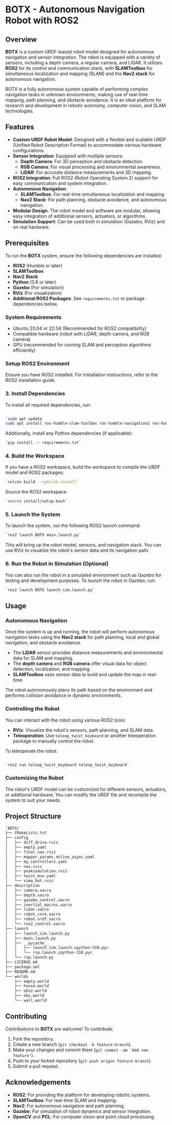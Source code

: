 # BOTX - Autonomous Navigation Robot with ROS2

## Overview

**BOTX** is a custom URDF-based robot model designed for autonomous navigation and sensor integration. The robot is equipped with a variety of sensors, including a depth camera, a regular camera, and LiDAR. It utilizes **ROS2** for its control and communication stack, with **SLAMToolbox** for simultaneous localization and mapping (SLAM) and the **Nav2 stack** for autonomous navigation.

BOTX is a fully autonomous system capable of performing complex navigation tasks in unknown environments, making use of real-time mapping, path planning, and obstacle avoidance. It is an ideal platform for research and development in robotic autonomy, computer vision, and SLAM technologies.

## Features

- **Custom URDF Robot Model**: Designed with a flexible and scalable URDF (Unified Robot Description Format) to accommodate various hardware configurations.
- **Sensor Integration**: Equipped with multiple sensors:
  - **Depth Camera**: For 3D perception and obstacle detection.
  - **RGB Camera**: For visual processing and environmental awareness.
  - **LiDAR**: For accurate distance measurements and 3D mapping.
- **ROS2 Integration**: Full ROS2 (Robot Operating System 2) support for easy communication and system integration.
- **Autonomous Navigation**:
  - **SLAMToolbox**: For real-time simultaneous localization and mapping.
  - **Nav2 Stack**: For path planning, obstacle avoidance, and autonomous navigation.
- **Modular Design**: The robot model and software are modular, allowing easy integration of additional sensors, actuators, or algorithms.
- **Simulation Support**: Can be used both in simulation (Gazebo, RViz) and on real hardware.

## Prerequisites

To run the **BOTX** system, ensure the following dependencies are installed:

- **ROS2** (Humble or later)
- **SLAMToolbox**
- **Nav2 Stack**
- **Python** (3.8 or later)
- **Gazebo** (For simulation)
- **RViz** (For visualization)
- **Additional ROS2 Packages**: See `requirements.txt` or package dependencies below.

### System Requirements

- Ubuntu 20.04 or 22.04 (Recommended for ROS2 compatibility)
- Compatible hardware (robot with LiDAR, depth camera, and RGB camera)
- GPU (recommended for running SLAM and perception algorithms efficiently)




### Setup ROS2 Environment

Ensure you have ROS2 installed. For installation instructions, refer to the ROS2 installation guide.

### 3. Install Dependencies

To install all required dependencies, run:

```bash

`sudo apt update
sudo apt install ros-humble-slam-toolbox ros-humble-navigation2 ros-humble-robot-state-publisher` 
```
Additionally, install any Python dependencies (if applicable):

```bash
`pip install -r requirements.txt` 
```
### 4. Build the Workspace

If you have a ROS2 workspace, build the workspace to compile the URDF model and ROS2 packages:

```bash
`colcon build --symlink-install` 
```
Source the ROS2 workspace:
```bash
`source install/setup.bash` 
```
### 5. Launch the System

To launch the system, run the following ROS2 launch command:

```bash
`ros2 launch BOTX main.launch.py` 
```
This will bring up the robot model, sensors, and navigation stack. You can use RViz to visualize the robot's sensor data and its navigation path.

### 6. Run the Robot in Simulation (Optional)

You can also run the robot in a simulated environment such as Gazebo for testing and development purposes. To launch the robot in Gazebo, run:

```bash
`ros2 launch BOTX launch_sim.launch.py` 
```
## Usage

### Autonomous Navigation

Once the system is up and running, the robot will perform autonomous navigation tasks using the **Nav2 stack** for path planning, local and global navigation, and obstacle avoidance.

-   The **LiDAR** sensor provides distance measurements and environmental data for SLAM and mapping.
-   The **depth camera** and **RGB camera** offer visual data for object detection, localization, and mapping.
-   **SLAMToolbox** uses sensor data to build and update the map in real-time.

The robot autonomously plans its path based on the environment and performs collision avoidance in dynamic environments.

### Controlling the Robot

You can interact with the robot using various ROS2 tools:

-   **RViz**: Visualize the robot's sensors, path planning, and SLAM data.
-   **Teleoperation**: Use `teleop_twist_keyboard` or another teleoperation package to manually control the robot.

To teleoperate the robot:

```bash

`ros2 run teleop_twist_keyboard teleop_twist_keyboard` 
```
### Customizing the Robot

The robot's URDF model can be customized for different sensors, actuators, or additional hardware. You can modify the URDF file and recompile the system to suit your needs.

## Project Structure

```bash
`BOTX/
├── CMakeLists.txt
├── config
│   ├── diff_drive.rviz
│   ├── empty.yaml
│   ├── final_nav.rviz
│   ├── mapper_params_online_async.yaml
│   ├── my_controllers.yaml
│   ├── nav.rviz
│   ├── peaksimulation.rviz
│   ├── twist_mux.yaml
│   └── view_bot.rviz
├── description
│   ├── camera.xacro
│   ├── depth.xacro
│   ├── gazebo_control.xacro
│   ├── inertial_macros.xacro
│   ├── lidar.xacro
│   ├── robot_core.xacro
│   ├── robot.urdf.xacro
│   └── ros2_control.xacro
├── launch
│   ├── launch_sim.launch.py
│   ├── main.launch.py
│   ├── __pycache__
│   │   ├── launch_sim.launch.cpython-310.pyc
│   │   └── rsp.launch.cpython-310.pyc
│   └── rsp.launch.py
├── LICENSE.md
├── package.xml
├── README.md
└── worlds
    ├── empty.world
    ├── house.world
    ├── obs2.world
    ├── obs.world
    └── wall.world

```

## Contributing

Contributions to **BOTX** are welcome! To contribute:

1.  Fork the repository.
2.  Create a new branch (`git checkout -b feature-branch`).
3.  Make your changes and commit them (`git commit -am 'Add new feature'`).
4.  Push to your forked repository (`git push origin feature-branch`).
5.  Submit a pull request.

## Acknowledgements

-   **ROS2**: For providing the platform for developing robotic systems.
-   **SLAMToolbox**: For real-time SLAM and mapping.
-   **Nav2**: For autonomous navigation and path planning.
-   **Gazebo**: For simulation of robot dynamics and sensor integration.
-   **OpenCV** and **PCL**: For computer vision and point cloud processing.
